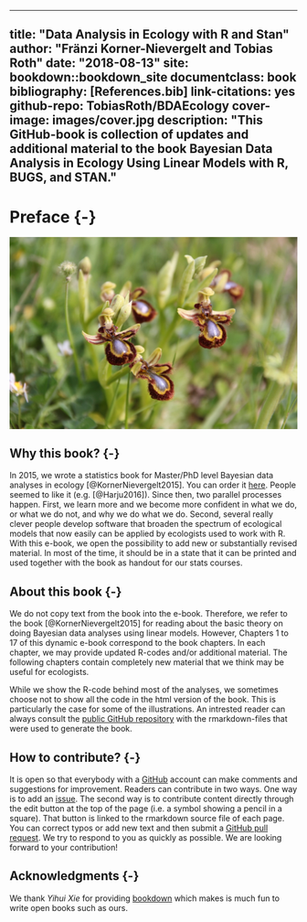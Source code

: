 
--- 
title: "Data Analysis in Ecology with R and Stan"
author: "Fränzi Korner-Nievergelt and Tobias Roth"
date: "2018-08-13"
site: bookdown::bookdown_site
documentclass: book
bibliography: [References.bib]
link-citations: yes
github-repo: TobiasRoth/BDAEcology
cover-image: images/cover.jpg
description: "This GitHub-book is collection of updates and additional material to the book Bayesian Data Analysis in Ecology Using Linear Models with R, BUGS, and STAN."
---

# Preface {-}

<a href="" target="_blank"><img src="images/cover.jpg" width="655" style="display: block; margin: auto;" /></a>

## Why this book? {-}
In 2015, we wrote a statistics book for Master/PhD level Bayesian data analyses in ecology [@KornerNievergelt2015]. You can order it [here](https://www.elsevier.com/books/bayesian-data-analysis-in-ecology-using-linear-models-with-r-bugs-and-stan/korner-nievergelt/978-0-12-801370-0). People seemed to like it (e.g. [@Harju2016]). Since then, two parallel processes happen. First, we learn more and we become more confident in what we do, or what we do not, and why we do what we do. Second, several really clever people develop software that broaden the spectrum of ecological models that now easily can be applied by ecologists used to work with R.  With this e-book, we open the possibility to add new or substantially revised material. In most of the time, it should be in a state that it can be printed and used together with the book as handout for our stats courses. 

## About this book {-}
We do not copy text from the book into the e-book. Therefore, we refer to the book [@KornerNievergelt2015] for reading about the basic theory on doing Bayesian data analyses using linear models. However, Chapters 1 to 17 of this dynamic e-book correspond to the book chapters. In each chapter, we may provide updated R-codes and/or additional material. The following chapters contain completely new material that we think may be useful for ecologists. 

While we show the R-code behind most of the analyses, we sometimes choose not to show all the code in the html version of the book. This is particularly the case for some of the illustrations. An intrested reader can always consult the [public GitHub repository](https://github.com/TobiasRoth/BDAEcology) with the rmarkdown-files that were used to generate the book.

## How to contribute? {-}
It is open so that everybody with a [GitHub](https://github.com) account can make comments and suggestions for improvement. Readers can contribute in two ways. One way is to add an [issue](https://github.com/TobiasRoth/BDAEcology/issues). The second way is to contribute content directly through the edit button at the top of the page (i.e. a symbol showing a pencil in a square). That button is linked to the rmarkdown source file of each page. You can correct typos or add new text and then submit a [GitHub pull request](https://help.github.com/articles/about-pull-requests/). We try to respond to you as quickly as possible. We are looking forward to your contribution!

## Acknowledgments {-}
We thank *Yihui Xie* for providing [bookdown](bhttps://bookdown.org/yihui/bookdown/) which makes is much fun to write open books such as ours. 




